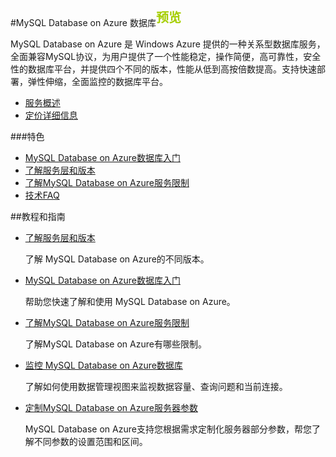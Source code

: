<properties linkid="" urlDisplayName="" pageTitle="MySQL Database on Azure 数据库 - Azure 微软云" metaKeywords="Azure 云,技术文档,文档与资源,MySQL,数据库,技术指南" description="MySQL Database on Azure的技术帮助让您迅速了解当前业务,选择适合您的性能层级,轻松入门使用,并帮助您监视管理使用数据库,随时查看性能情况。" metaCanonical="" services="MySQL" documentationCenter="Services" title="" authors="" solutions="" manager="" editor="" />

<tags ms.service="mysql" ms.date="" wacn.date=""/>

#MySQL Database on Azure 数据库<sup style="color: #a5ce00; font-weight: bold; text-transform: uppercase; font-family: '微软雅黑'; font-size: 20px;" class="wa-previewTag">预览</sup>
MySQL Database on Azure 是 Windows Azure 提供的一种关系型数据库服务，全面兼容MySQL协议，为用户提供了一个性能稳定，操作简便，高可靠性，安全性的数据库平台，并提供四个不同的版本，性能从低到高按倍数提高。支持快速部署，弹性伸缩，全面监控的数据库平台。
- [服务概述](/home/features/mysql/)- [定价详细信息](/home/features/mysql/#price)
###特色- [MySQL Database on Azure数据库入门](/documentation/articles/mysql-database-get-started/)- [了解服务层和版本](/documentation/articles/mysql-database-performance-guidance-asdb-test-result/)- [了解MySQL Database on Azure服务限制](/documentation/articles/mysql-database-operation-limitation/)- [技术FAQ](/documentation/articles/mysql-database-tech-faq/)
##教程和指南
- [了解服务层和版本](/documentation/articles/mysql-database-performance-guidance-asdb-test-result/)

	了解 MySQL Database on Azure的不同版本。
- [MySQL Database on Azure数据库入门](/documentation/articles/mysql-database-get-started/)

	帮助您快速了解和使用 MySQL Database on Azure。
	- [了解MySQL Database on Azure服务限制](/documentation/articles/mysql-database-operation-limitation/)

	了解MySQL Database on Azure有哪些限制。
	- [监控 MySQL Database on Azure数据库](/documentation/articles/mysql-database-operation-monitoring-metrics/)

	了解如何使用数据管理视图来监视数据容量、查询问题和当前连接。
- [定制MySQL Database on Azure服务器参数](/documentation/articles/mysql-database-advanced-settings)
  MySQL Database on Azure支持您根据需求定制化服务器部分参数，帮您了解不同参数的设置范围和区间。